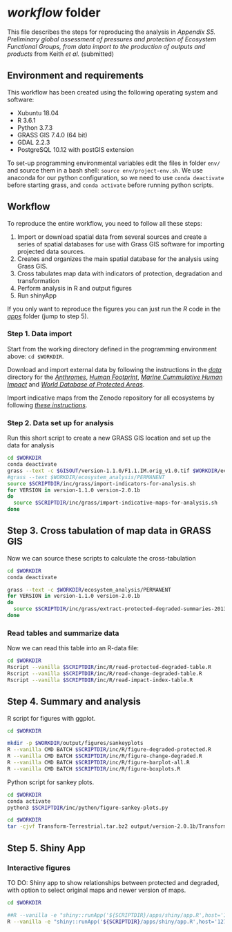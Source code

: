 # *workflow* folder

This file describes the steps for reproducing the analysis in *Appendix S5. Preliminary global assessment of pressures and protection of Ecosystem Functional Groups, from data import to the production of outputs and products* from Keith *et al.* (submitted)

## Environment and requirements
This workflow has been created using the following operating system and software:

* Xubuntu 18.04
* R 3.6.1
* Python 3.7.3
* GRASS GIS 7.4.0 (64 bit)
* GDAL 2.2.3
* PostgreSQL 10.12 with postGIS extension

To set-up programming environmental variables edit the files in folder `env/` and source them in a bash shell: `source env/project-env.sh`. We use anaconda for our python configuration, so we need to use `conda deactivate` before starting grass, and `conda activate` before running python scripts.

## Workflow

To reproduce the entire workflow, you need to follow all these steps:

1. Import or download spatial data from several sources and create a series of spatial databases for use with Grass GIS software for importing projected data sources.
2. Creates and organizes the main spatial database for the analysis using Grass GIS.
3. Cross tabulates map data with indicators of protection, degradation and transformation
4. Perform analysis in R and output figures
5. Run shinyApp

If you only want to reproduce the figures you can just run the *R* code in the *[apps](../apps)* folder (jump to step 5).

### Step 1. Data import

Start from the working directory defined in the programming environment above: `cd $WORKDIR`.

Download and import external data by following the instructions in the *[data](../data)* directory for the *[Anthromes](../data/Anthromes.md)*, *[Human Footprint](../data/HumanFootPrint.md)*, *[Marine Cummulative Human Impact](../data/MarineCummulativeHumanImpact.md)* and *[World Database of Protected Areas](../data/WDPA.md)*.

Import indicative maps from the Zenodo repository for all ecosystems by following  *[these instructions](../data/Ecosystems-indicative-distribution.md)*.

### Step 2. Data set up for analysis

Run this short script to create a new GRASS GIS location and set up the data for analysis

```sh
cd $WORKDIR
conda deactivate
grass --text -c $GISOUT/version-1.1.0/F1.1.IM.orig_v1.0.tif $WORKDIR/ecosystem_analysis
#grass --text $WORKDIR/ecosystem_analysis/PERMANENT
source $SCRIPTDIR/inc/grass/import-indicators-for-analysis.sh
for VERSION in version-1.1.0 version-2.0.1b
do
  source $SCRIPTDIR/inc/grass/import-indicative-maps-for-analysis.sh
done
```


## Step 3. Cross tabulation of map data in GRASS GIS

Now we can source these scripts to calculate the cross-tabulation

```sh
cd $WORKDIR
conda deactivate

grass --text -c $WORKDIR/ecosystem_analysis/PERMANENT
for VERSION in version-1.1.0 version-2.0.1b
do
  source $SCRIPTDIR/inc/grass/extract-protected-degraded-summaries-2013.sh
done
```

### Read tables and summarize data

Now we can read this table into an R-data file:

```sh
cd $WORKDIR
Rscript --vanilla $SCRIPTDIR/inc/R/read-protected-degraded-table.R
Rscript --vanilla $SCRIPTDIR/inc/R/read-change-degraded-table.R
Rscript --vanilla $SCRIPTDIR/inc/R/read-impact-index-table.R
```

## Step 4. Summary and analysis

R script for figures with ggplot.

```sh
cd $WORKDIR

mkdir -p $WORKDIR/output/figures/sankeyplots
R --vanilla CMD BATCH $SCRIPTDIR/inc/R/figure-degraded-protected.R
R --vanilla CMD BATCH $SCRIPTDIR/inc/R/figure-change-degraded.R
R --vanilla CMD BATCH $SCRIPTDIR/inc/R/figure-barplot-all.R
R --vanilla CMD BATCH $SCRIPTDIR/inc/R/figure-boxplots.R
```

Python script for sankey plots.

```sh
cd $WORKDIR
conda activate
python3 $SCRIPTDIR/inc/python/figure-sankey-plots.py
```

```sh
cd $WORKDIR
tar -cjvf Transform-Terrestrial.tar.bz2 output/version-2.0.1b/Transform_Terrestrial_*

```
## Step 5. Shiny App

### Interactive figures

TO DO: Shiny app to show relationships between protected and degraded, with option to select original maps and newer version of maps.

```sh
cd $WORKDIR

##R --vanilla -e "shiny::runApp('${SCRIPTDIR}/apps/shiny/app.R',host='149.171.173.203',port='4826')"
R --vanilla -e "shiny::runApp('${SCRIPTDIR}/apps/shiny/app.R',host='127.0.0.1',port=4826)"

```
